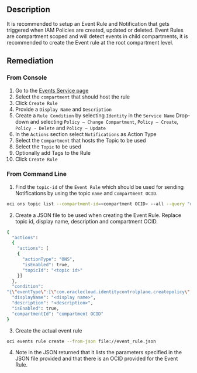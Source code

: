 ## Description

It is recommended to setup an Event Rule and Notification that gets triggered when IAM Policies are created, updated or deleted. Event Rules are compartment scoped and will detect events in child compartments, it is recommended to create the Event rule at the root compartment level.

## Remediation

### From Console

1. Go to the [Events Service page](https://console.us-ashburn1.oraclecloud.com/events/rules)
2. Select the `compartment` that should host the rule
3. Click `Create Rule`
4. Provide a `Display Name` and `Description`
5. Create a `Rule Condition` by selecting `Identity` in the `Service Name` Drop-down and selecting `Policy – Change Compartment`, `Policy – Create`, `Policy - Delete` and `Policy – Update`
6. In the `Actions` section select `Notifications` as Action Type
7. Select the `Compartment` that hosts the Topic to be used
8. Select the `Topic` to be used
9. Optionally add Tags to the Rule
10. Click `Create Rule`

### From Command Line

1. Find the `topic-id` of the `Event Rule` which should be used for sending Notifications by using the topic `name` and `Compartment OCID`.

```bash
oci ons topic list --compartment-id=<compartment OCID> --all --query "data [?name=='<topic_name>']".{"name:name,topic_id:\"topic-id\""} --output table
```

2. Create a JSON file to be used when creating the Event Rule. Replace topic id, display name, description and compartment OCID.

```bash
{
  "actions":
  {
    "actions": [
    {
      "actionType": "ONS",
      "isEnabled": true,
      "topicId": "<topic id>"
    }]
  },
  "condition":
"{\"eventType\":[\"com.oraclecloud.identitycontrolplane.createpolicy\",\"com.oraclecloud.identitycontrolplane.deletepolicy\",\"com.oraclecloud.identitycontrolplane.updatepolicy\"],\"data\":{}}",
  "displayName": "<display name>",
  "description": "<description>",
  "isEnabled": true,
  "compartmentId": "compartment OCID"
}
```

3. Create the actual event rule

```bash
oci events rule create --from-json file://event_rule.json
```

4. Note in the JSON returned that it lists the parameters specified in the JSON file provided and that there is an OCID provided for the Event Rule.